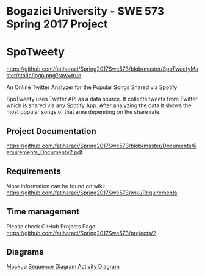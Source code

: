 # Bogazici University - SWE 573 Spring 2017 Project
# SpoTweety
https://github.com/fatiharaci/Spring2017Swe573/blob/master/SpoTweetyMaster/static/logo.png?raw=true

An Online Twitter Analyzer for the Popular Songs Shared via Spotify

SpoTweety uses Twitter API as a data source. It collects tweets from Twitter which is shared via any Spotify App. After analyzing the data it shows the most popular songs of that area depending on the share rate.


## Project Documentation
https://github.com/fatiharaci/Spring2017Swe573/blob/master/Documents/Requirements_Documentv2.pdf

## Requirements
More information can be found on wiki:
https://github.com/fatiharaci/Spring2017Swe573/wiki/Requirements

## Time management
Please check GitHub Projects Page:
https://github.com/fatiharaci/Spring2017Swe573/projects/2

## Diagrams
[Mockup](https://github.com/fatiharaci/Spring2017Swe573/blob/master/Documents/Pics/mockup.png?raw=true)
[Sequence Diagram](https://github.com/fatiharaci/Spring2017Swe573/blob/master/Documents/Pics/SeqDiag.png?raw=true)
[Activity Diagram](https://github.com/fatiharaci/Spring2017Swe573/blob/master/Documents/Pics/ActDiag.png?raw=true)



